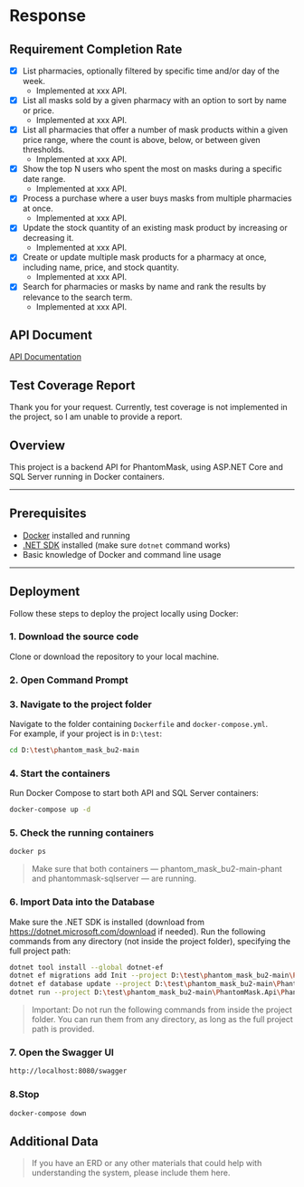 # Response

## Requirement Completion Rate
* [x] List pharmacies, optionally filtered by specific time and/or day of the week.
  * Implemented at xxx API.
* [x] List all masks sold by a given pharmacy with an option to sort by name or price.
  * Implemented at xxx API.
* [x] List all pharmacies that offer a number of mask products within a given price range, where the count is above, below, or between given thresholds.
  * Implemented at xxx API.
* [x] Show the top N users who spent the most on masks during a specific date range.
  * Implemented at xxx API.
* [x] Process a purchase where a user buys masks from multiple pharmacies at once.
  *  Implemented at xxx API.
* [x] Update the stock quantity of an existing mask product by increasing or decreasing it.
  * Implemented at xxx API.
* [x] Create or update multiple mask products for a pharmacy at once, including name, price, and stock quantity.
  * Implemented at xxx API.
* [x] Search for pharmacies or masks by name and rank the results by relevance to the search term.
  * Implemented at xxx API.

## API Document
[API Documentation](docs/ApiDocs.pdf)

## Test Coverage Report
Thank you for your request. Currently, test coverage is not implemented in the project, so I am unable to provide a report. 

## Overview

This project is a backend API for PhantomMask, using ASP.NET Core and SQL Server running in Docker containers.

---

## Prerequisites

- [Docker](https://docs.docker.com/get-docker/) installed and running
- [.NET SDK](https://dotnet.microsoft.com/download) installed (make sure `dotnet` command works)
- Basic knowledge of Docker and command line usage

---

## Deployment
Follow these steps to deploy the project locally using Docker:
### 1. Download the source code
Clone or download the repository to your local machine.

### 2. Open Command Prompt

### 3. Navigate to the project folder
Navigate to the folder containing `Dockerfile` and `docker-compose.yml`.  
For example, if your project is in `D:\test`:
```bash
cd D:\test\phantom_mask_bu2-main
```

### 4. Start the containers
Run Docker Compose to start both API and SQL Server containers:
```bash
docker-compose up -d
```

### 5. Check the running containers
```bash
docker ps
```
> Make sure that both containers — phantom_mask_bu2-main-phant and phantommask-sqlserver — are running.

### 6. Import Data into the Database
Make sure the .NET SDK is installed (download from https://dotnet.microsoft.com/download if needed).
Run the following commands from any directory (not inside the project folder), specifying the full project path:
```bash
dotnet tool install --global dotnet-ef
dotnet ef migrations add Init --project D:\test\phantom_mask_bu2-main\PhantomMask.Api\PhantomMask.Api.csproj
dotnet ef database update --project D:\test\phantom_mask_bu2-main\PhantomMask.Api\PhantomMask.Api.csproj
dotnet run --project D:\test\phantom_mask_bu2-main\PhantomMask.Api\PhantomMask.Api.csproj import_data
```
> Important: Do not run the following commands from inside the project folder.
You can run them from any directory, as long as the full project path is provided.

### 7. Open the Swagger UI
```bash
http://localhost:8080/swagger
```

### 8.Stop
```bash
docker-compose down
```

## Additional Data
> If you have an ERD or any other materials that could help with understanding the system, please include them here.
